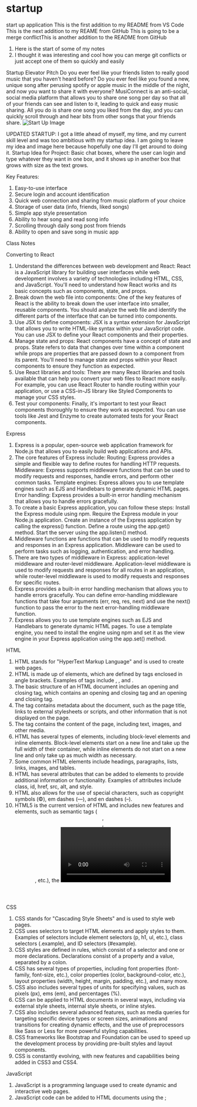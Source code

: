 # startup
start up application
This is the first addition to my README from VS Code
This is the next addition to my REAME from GitHub
This is going to be a merge conflictThis is another addition to the README from GitHub

1. Here is the start of some of my notes 
2. I thought it was interesting and cool how you can merge git conflicts or just accept one of them so quickly and easily

Startup Elevator Pitch
Do you ever feel like your friends listen to really good music that you haven't heard before? Do you ever feel like you found a new, unique song after perusing spotify or apple music in the middle of the night, and now you want to share it with everyone? MusiConnect is an anti-social, social media platform that allows you to share one song per day so that all of your friends can see and listen to it, leading to quick and easy music sharing. All you do is share one song you liked from the day, and you can quickly scroll through and hear bits from other songs that your friends share.
![Start Up Image](https://user-images.githubusercontent.com/106703710/215239031-e7e3a7ef-22fc-413c-a13f-0de3fa188add.jpeg)

UPDATED STARTUP:
I got a little ahead of myself, my time, and my current skill level and was too ambitious with my startup idea. I am going to leave my idea and image here because hopefully one day I'll get around to doing it.
Startup Idea for Project:
Basic chat boxes, where the user can login and type whatever they want in one box, and it shows up in another box that grows with size as the text grows.


Key Features:
1. Easy-to-use interface
2. Secure login and account identification
3. Quick web connection and sharing from music platform of your choice
4. Storage of user data (info, friends, liked songs)
5. Simple app style presentation
6. Ability to hear song and read song info
7. Scrolling through daily song post from friends
8. Ability to open and save song in music app


Class Notes

Converting to React
1. Understand the differences between web development and React: React is a JavaScript library for building user interfaces while web development involves a variety of technologies including HTML, CSS, and JavaScript. You'll need to understand how React works and its basic concepts such as components, state, and props.
2. Break down the web file into components: One of the key features of React is the ability to break down the user interface into smaller, reusable components. You should analyze the web file and identify the different parts of the interface that can be turned into components.
3. Use JSX to define components: JSX is a syntax extension for JavaScript that allows you to write HTML-like syntax within your JavaScript code. You can use JSX to define your React components and their properties.
4. Manage state and props: React components have a concept of state and props. State refers to data that changes over time within a component while props are properties that are passed down to a component from its parent. You'll need to manage state and props within your React components to ensure they function as expected.
5. Use React libraries and tools: There are many React libraries and tools available that can help you convert your web files to React more easily. For example, you can use React Router to handle routing within your application, or use a CSS-in-JS library like Styled Components to manage your CSS styles.
6. Test your components: Finally, it's important to test your React components thoroughly to ensure they work as expected. You can use tools like Jest and Enzyme to create automated tests for your React components.

Express
1. Express is a popular, open-source web application framework for Node.js that allows you to easily build web applications and APIs.
2. The core features of Express include:
  Routing: Express provides a simple and flexible way to define routes for handling HTTP requests.
  Middleware: Express supports middleware functions that can be used to modify requests and responses, handle errors, and perform other common tasks.
  Template engines: Express allows you to use template engines such as EJS and Handlebars to generate dynamic HTML pages.
  Error handling: Express provides a built-in error handling mechanism that allows you to handle errors gracefully.
3. To create a basic Express application, you can follow these steps:
  Install the Express module using npm.
  Require the Express module in your Node.js application.
  Create an instance of the Express application by calling the express() function.
  Define a route using the app.get() method.
  Start the server using the app.listen() method.
4. Middleware functions are functions that can be used to modify requests and responses in an Express application. Middleware can be used to perform tasks such as logging, authentication, and error handling.
5. There are two types of middleware in Express: application-level middleware and router-level middleware. Application-level middleware is used to modify requests and responses for all routes in an application, while router-level middleware is used to modify requests and responses for specific routes.
6. Express provides a built-in error handling mechanism that allows you to handle errors gracefully. You can define error-handling middleware functions that take four arguments (err, req, res, next) and use the next() function to pass the error to the next error-handling middleware function.
7. Express allows you to use template engines such as EJS and Handlebars to generate dynamic HTML pages. To use a template engine, you need to install the engine using npm and set it as the view engine in your Express application using the app.set() method.

HTML
1. HTML stands for "HyperText Markup Language" and is used to create web pages.
2. HTML is made up of elements, which are defined by tags enclosed in angle brackets. Examples of tags include <html>, <head>, and <body>.
3. The basic structure of an HTML document includes an opening and closing <html> tag, which contains an opening and closing <head> tag and an opening and closing <body> tag.
4. The <head> tag contains metadata about the document, such as the page title, links to external stylesheets or scripts, and other information that is not displayed on the page.
5. The <body> tag contains the content of the page, including text, images, and other media.
6. HTML has several types of elements, including block-level elements and inline elements. Block-level elements start on a new line and take up the full width of their container, while inline elements do not start on a new line and only take up as much width as necessary.
7. Some common HTML elements include headings, paragraphs, lists, links, images, and tables.
8. HTML has several attributes that can be added to elements to provide additional information or functionality. Examples of attributes include class, id, href, src, alt, and style.
9. HTML also allows for the use of special characters, such as copyright symbols (&copy;), em dashes (&mdash;), and en dashes (&ndash;).
10. HTML5 is the current version of HTML and includes new features and elements, such as semantic tags (<header>, <footer>, <article>, etc.), the <video> and <audio> elements, and support for responsive design.
  
CSS
1. CSS stands for "Cascading Style Sheets" and is used to style web pages.
2. CSS uses selectors to target HTML elements and apply styles to them. Examples of selectors include element selectors (p, h1, ul, etc.), class selectors (.example), and ID selectors (#example).
3. CSS styles are defined in rules, which consist of a selector and one or more declarations. Declarations consist of a property and a value, separated by a colon. 
4. CSS has several types of properties, including font properties (font-family, font-size, etc.), color properties (color, background-color, etc.), layout properties (width, height, margin, padding, etc.), and many more.
5. CSS also includes several types of units for specifying values, such as pixels (px), ems (em), and percentages (%).
6. CSS can be applied to HTML documents in several ways, including via external style sheets, internal style sheets, or inline styles.
7. CSS also includes several advanced features, such as media queries for targeting specific device types or screen sizes, animations and transitions for creating dynamic effects, and the use of preprocessors like Sass or Less for more powerful styling capabilities.
8. CSS frameworks like Bootstrap and Foundation can be used to speed up the development process by providing pre-built styles and layout components.
9. CSS is constantly evolving, with new features and capabilities being added in CSS3 and CSS4.
  
JavaScript
1. JavaScript is a programming language used to create dynamic and interactive web pages.
2. JavaScript code can be added to HTML documents using the <script> tag, either inline or in an external file.
3. JavaScript has several data types, including numbers, strings, booleans, arrays, and objects.
4. JavaScript includes several operators, such as arithmetic operators (+, -, *, /, %), comparison operators (==, ===, !=, !==, <, <=, >, >=), and logical operators (&&, ||, !).
5. JavaScript includes several control structures, including if/else statements, for loops, while loops, and switch statements.
6. JavaScript includes several built-in functions, such as alert(), prompt(), and console.log().
7. JavaScript includes several methods for working with arrays and objects, such as push(), pop(), shift(), unshift(), splice(), slice(), Object.keys(), and Object.values().
8. JavaScript can be used to manipulate HTML and CSS, such as changing the content of an HTML element or updating the styles of an element.
9. JavaScript frameworks like React and Angular can be used to create more complex web applications.
10. JavaScript also includes several APIs for working with external data sources and services, such as the Fetch API for making HTTP requests and the Geolocation API for working with location data.
11. alert() function: The alert() function is used to display a message in an alert box. 
  a. alert("Hello, world!");
12. prompt() function: The prompt() function is used to display a message in a dialog box that prompts the user to enter some text.
  a. var name = prompt("Please enter your name:");
13. console.log() function: The console.log() function is used to output messages to the console for debugging purposes. 
  a. console.log("Hello, world!");
14. push() method: The push() method is used to add one or more elements to the end of an array. 
  a. var fruits = ["apple", "banana", "orange"];
     fruits.push("grape", "kiwi");
     console.log(fruits);
15. slice() method: The slice() method is used to extract a section of an array and return a new array containing the extracted elements.
  a. var numbers = [1, 2, 3, 4, 5];
     var slice1 = numbers.slice(1, 3);
     var slice2 = numbers.slice(3);
     console.log(slice1); // Output: [2, 3]
     console.log(slice2); // Output: [4, 5]

React
1. React is a JavaScript library for building user interfaces.
2. React uses a component-based architecture to create reusable UI elements.
3. React components can have state and props, which allow them to respond to user interactions and update their appearance accordingly.
4. React uses a virtual DOM to efficiently update the UI without the need for full page reloads.
5. React supports server-side rendering, which can improve page load times and SEO.
6. React can be used with other libraries and frameworks, such as Redux for state management or React Native for building mobile apps.
7. React provides a set of lifecycle methods for components, which allow developers to hook into various stages of a component's existence.
8. React supports a declarative programming model, where developers describe what they want the UI to look like and React takes care of the underlying implementation details.
9. React provides tools for testing components, including a test renderer and utilities for mocking and simulating user interactions.
10. React is maintained by Facebook and has a large and active community of developers, which means there are many resources and tools available for learning and using the library.

Node.js
1. Node.js is an open-source, cross-platform JavaScript runtime environment that allows developers to build server-side applications.
2. It is built on top of the V8 JavaScript engine from Google Chrome and provides an event-driven, non-blocking I/O model that makes it efficient and lightweight.
3. Node.js uses the CommonJS module system, which allows developers to easily share and reuse code.
4. It provides a set of built-in modules, including the HTTP module for building web servers, the File System module for working with the file system, and the Path module for working with file paths.
5. Node.js also has a large ecosystem of third-party modules that can be easily installed using the Node Package Manager (NPM).
6. It is commonly used for building scalable, high-performance web applications, real-time chat applications, and APIs.
7. Node.js is known for its ability to handle a large number of concurrent connections, making it a popular choice for building applications that require high throughput.
8. One of the key benefits of using Node.js is its ability to easily integrate with other technologies, such as databases, front-end frameworks, and cloud services.
9. Node.js supports both synchronous and asynchronous programming models, with asynchronous programming being the recommended approach for building scalable applications.
10. Node.js is not suitable for CPU-intensive tasks, as it is designed to handle I/O-bound tasks that involve a lot of network and file system interactions.
  
MongoDB
1. MongoDB is a document-oriented NoSQL database that provides high performance, scalability, and flexibility for modern applications.
2. It stores data in collections, which are made up of documents that can have different structures and fields.
3. MongoDB uses a flexible schema, allowing developers to easily add new fields or modify the structure of documents as needed.
4. It supports a wide range of data types, including arrays, objects, and embedded documents.
5. MongoDB provides a powerful query language that allows developers to perform complex queries on their data using a variety of operators and functions.
6. It also supports indexing, which allows for faster query performance and can improve overall database performance.
7. MongoDB provides high availability through its built-in replication feature, which automatically synchronizes data across multiple nodes in a cluster.
8. It also provides horizontal scalability through its sharding feature, which allows for data to be distributed across multiple nodes in a cluster.
9. MongoDB has a rich ecosystem of tools and libraries, including drivers for many programming languages, as well as management and monitoring tools.
10. Finally, MongoDB has a strong community of users and contributors, making it a popular choice for modern web applications.

Kahoot/Review Notes
1. @import url("google fonts link here"); - you can use this CSS to load fonts from Google
2. CSS property padding - puts space around the content of selected elements
3. console.log(f(n)) can call a function and output it
4. In HTML div tag creates a division element
5. CSS box model order starting from outside going in - margin, border, padding, content
6. HTML tag for an unordered list - ul
7. Invalid JavaScript function - function f(x) = {}
8. Valid JavaScript functions: const f = (x) => {}; function f(x) {}; const f = function(x) {}
9. Valid ways to include JavaScript in HTML: <script>1+1</script>; <script src='main.js' />; <div onclick='1+1' />
10. Ivalid - <javascript>1+1</javascript>
11. Valid JavaScript object - { n:1 }
12. Invalid: { n=1 }; { "n"=1}; { "n"="1" }
13. DOM textContent property - sets the child text for an element
14. Valid hyperlink HTML - a href='https://c.com'>x
15. Turn only a certain text blue - div.header { color: blue; }
16. Valid JSON - {"x":3}
17. Invalid: {'x':3}; {"x":undefined}; {x:3}
18. Console comman to make a script executable - chmod +x deploy.sh
19. DNS subdomain example - c260.cs.byu.edu
20. To point to another DNS record, use this DNS record type - CNAME
